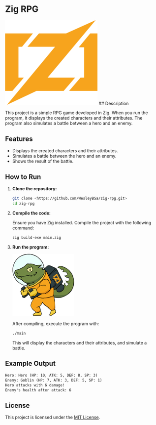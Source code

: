 # Zig RPG
<img src="https://github.com/ziglang/logo/blob/master/zig-mark.svg" alt="Zig Logo" width="300"/>
## Description

This project is a simple RPG game developed in Zig. When you run the program, it displays the created characters and their attributes. The program also simulates a battle between a hero and an enemy.

## Features

- Displays the created characters and their attributes.
- Simulates a battle between the hero and an enemy.
- Shows the result of the battle.

## How to Run

1. **Clone the repository:**

   ```sh
   git clone <https://github.com/WesleyBSa/zig-rpg.git>
   cd zig-rpg
   ```

2. **Compile the code:**

   Ensure you have Zig installed. Compile the project with the following command:

   ```sh
   zig build-exe main.zig
   ```

3. **Run the program:**

   <img src="https://github.com/ziglang/logo/blob/master/zero.svg" alt="zig animation" width="200">

   After compiling, execute the program with:

   ```sh
   ./main
   ```

   This will display the characters and their attributes, and simulate a battle.

## Example Output

```plaintext
Hero: Hero (HP: 10, ATK: 5, DEF: 8, SP: 3)
Enemy: Goblin (HP: 7, ATK: 3, DEF: 5, SP: 1)
Hero attacks with 6 damage!
Enemy's health after attack: 6
```


## License

This project is licensed under the [MIT License](LICENSE).
```
